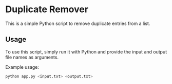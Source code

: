 # Duplicate Remover

This is a simple Python script to remove duplicate entries from a list.

## Usage

To use this script, simply run it with Python and provide the input and output file names as arguments.

Example usage:

```bash
python app.py <input.txt> <output.txt>
